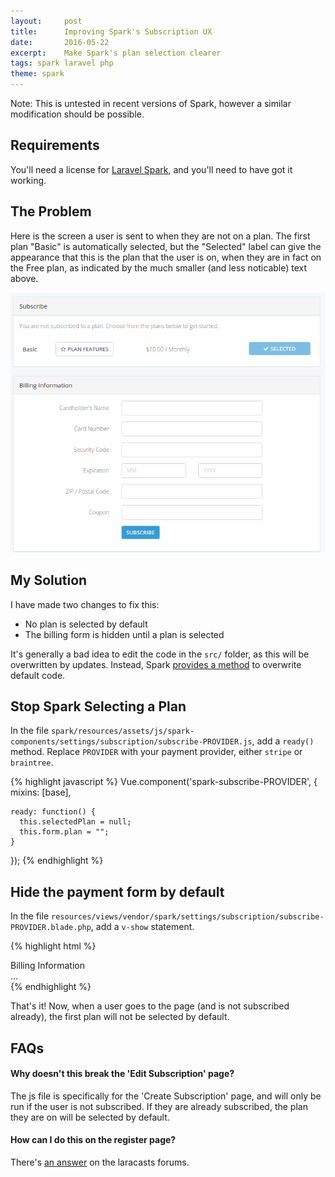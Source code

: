 ```yaml
---
layout:     post
title:      Improving Spark's Subscription UX
date:       2016-05-22
excerpt:    Make Spark's plan selection clearer
tags: spark laravel php
theme: spark
---
```

<div class="article-alert article-alert-info" role="alert">
Note: This is untested in recent versions of Spark, however a similar modification should be possible.
</div>

## Requirements
You'll need a license for [Laravel Spark](https://spark.laravel.com), and you'll need to have got it working.

## The Problem
Here is the screen a user is sent to when they are not on a plan. The first plan "Basic" is automatically selected, but the "Selected" label can give the appearance that this is the plan that the user is on, when they are in fact on the Free plan, as indicated by the much smaller (and less noticable) text above.

<img src="/media/posts/2016-05-22-improving-sparks-subscription-ux/old.png" alt="" class="img-display">

## My Solution
I have made two changes to fix this:

- No plan is selected by default
- The billing form is hidden until a plan is selected

It's generally a bad idea to edit the code in the `src/` folder, as this will be overwritten by updates. Instead, Spark [provides a method](https://spark.laravel.com/docs/1.0/client-customization) to overwrite default code.

## Stop Spark Selecting a Plan
In the file `spark/resources/assets/js/spark-components/settings/subscription/subscribe-PROVIDER.js`, add a `ready()` method. Replace `PROVIDER` with your payment provider, either `stripe` or `braintree`.

{% highlight javascript %}
Vue.component('spark-subscribe-PROVIDER', {
    mixins: [base],

    ready: function() {
      this.selectedPlan = null;
      this.form.plan = "";
    }
});
{% endhighlight %}

## Hide the payment form by default
In the file `resources/views/vendor/spark/settings/subscription/subscribe-PROVIDER.blade.php`, add a `v-show` statement.

{% highlight html %}
<div class="panel panel-default" v-show="selectedPlan">
  <div class="panel-heading">Billing Information</div>
  ...
</div>
{% endhighlight %}

That's it! Now, when a user goes to the page (and is not subscribed already), the first plan will not be selected by default.

## FAQs

#### Why doesn't this break the 'Edit Subscription' page?
The js file is specifically for the 'Create Subscription' page, and will only be run if the user is not subscribed. If they are already subscribed, the plan they are on will be selected by default.

#### How can I do this on the register page?
There's [an answer](https://laracasts.com/discuss/channels/spark/change-default-plan/replies/170105) on the laracasts forums.
